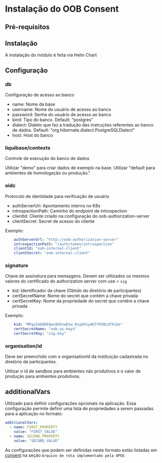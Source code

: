# Instalação do OOB Consent


## Pré-requisitos


## Instalação

A instalação do módulo é feita via Helm Chart

## Configuração

### db

Configuração de acesso ao banco

* name: Nome da base
* username: Nome do usuário de acesso ao banco
* password: Senha do usuário de acesso ao banco
* kind: Tipo do banco. Default: "postgres"
* dialect: Dialeto que faz a tradução das instruções referentes ao
 banco de dados. Default: "org.hibernate.dialect.PostgreSQLDialect" 
* host: Host do banco

### liquibase/contexts

Controle de execução do banco de dados

Utilizar "demo" para criar dados de exemplo na base.
Utilizar "default para ambientes de homologação ou produção."

### oidc

Protocolo de identidade para verificação de usuário

* authServerUrl: Apontamento interno no K8s
* introspectionPath: Caminho do endpoint de introspection
* clientId: Cliente criado na configuração do oob-authorization-server
* clientSecret: Secret de acesso do cliente

Exemplo:

```yaml
    authServerUrl: "http://oob-authorization-server"
    introspectionPath: "/auth/token/introspection"
    clientId: "oob-internal-client"
    clientSecret: "oob-internal-client" 
```

### signature

Chave de assinatura para mensagens. Devem ser utilizados os mesmos valores do
certificado do authorization server com use = `sig`

* kid: Identificador da chave (Obtido do diretório de participantes)
* certSecretName: Nome do secret que contém a chave privada
* certSecretKey: Nome da propriedade do secret que contém a chave privada

Exemplo:

```yaml
    kid: "MPguImG0DEQwu9ZUvwDzw_0xybh1yAETY9VBLdYXibo"
    certSecretName: "oob-as-keys"
    certSecretKey: "sig.key"
```

### organisation/id

Deve ser preenchido com o organisationId da instituição cadastrada no diretório
de participantes.

Utilizar o id de sandbox para ambientes não produtivos e o valor de produção para 
ambientes produtivos.



## additionalVars

Utilizado para definir configurações opcionais na aplicação. Essa configuração
permite definir uma lista de propriedades a serem passadas para a aplicação no formato:

```yaml
additionalVars:
  - name: FIRST_PROPERTY
    value: "FIRST_VALUE"
  - name: SECOND_PROPERTY
    value: "SECOND_VALUE"
```

As configurações que podem ser definidas neste formato estão listadas em 
[consent](../../integração-plugin/consent/readme.md) na seção `Arquivo de rota implementado pela OPUS`

